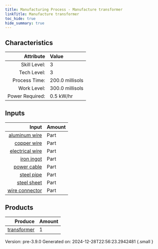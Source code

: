 ```yaml
---
title: Manufacturing Process - Manufacture transformer
linkTitle: Manufacture transformer
toc_hide: true
hide_summary: true
---
```



## Characteristics

| Attribute      | Value |
|--------:|:------|
|Skill Level:|3|
|Tech Level:|3|
|Process Time:|200.0 millisols|
|Work Level:|300.0 millisols|
|Power Required:|0.5 kW/hr|

## Inputs

| Input      | Amount |
|--------:|:------|
|[aluminum wire](/docs/definitions/part/aluminum-wire)|Part|2|
|[copper wire](/docs/definitions/part/copper-wire)|Part|2|
|[electrical wire](/docs/definitions/part/electrical-wire)|Part|10|
|[iron ingot](/docs/definitions/part/iron-ingot)|Part|2|
|[power cable](/docs/definitions/part/power-cable)|Part|2|
|[steel pipe](/docs/definitions/part/steel-pipe)|Part|2|
|[steel sheet](/docs/definitions/part/steel-sheet)|Part|1|
|[wire connector](/docs/definitions/part/wire-connector)|Part|10|

## Products


| Produce      | Amount |
|--------:|:------|
|[transformer](/docs/definitions/part/transformer)|1|


Version: pre-3.9.0 Generated on: 2024-12-28T22:56:23.2942481
{.small }

